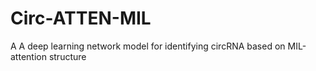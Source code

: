 # Circ-ATTEN-MIL
A A deep learning network model for identifying circRNA based on MIL-attention structure
